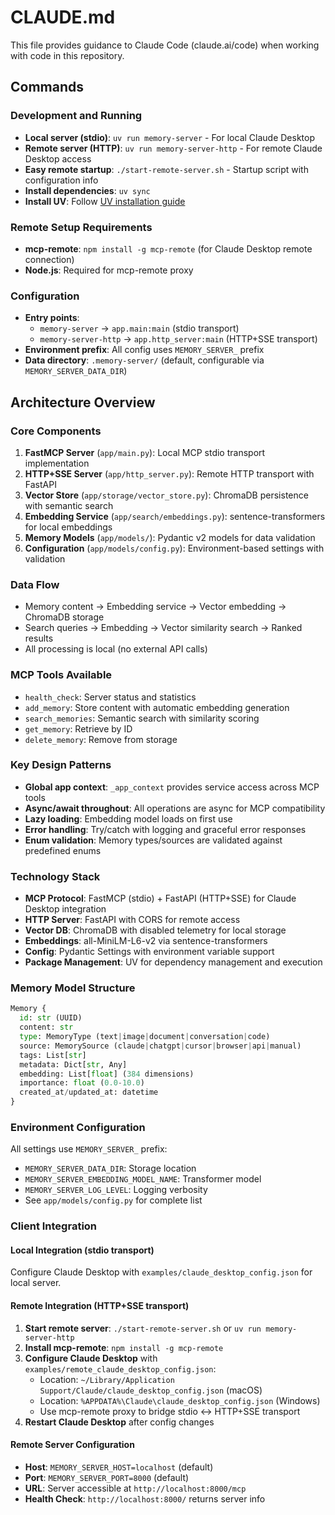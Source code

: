 # CLAUDE.md

This file provides guidance to Claude Code (claude.ai/code) when working with code in this repository.

## Commands

### Development and Running
- **Local server (stdio)**: `uv run memory-server` - For local Claude Desktop
- **Remote server (HTTP)**: `uv run memory-server-http` - For remote Claude Desktop access
- **Easy remote startup**: `./start-remote-server.sh` - Startup script with configuration info
- **Install dependencies**: `uv sync`
- **Install UV**: Follow [UV installation guide](https://docs.astral.sh/uv/getting-started/installation/)

### Remote Setup Requirements
- **mcp-remote**: `npm install -g mcp-remote` (for Claude Desktop remote connection)
- **Node.js**: Required for mcp-remote proxy

### Configuration
- **Entry points**: 
  - `memory-server` → `app.main:main` (stdio transport)
  - `memory-server-http` → `app.http_server:main` (HTTP+SSE transport)
- **Environment prefix**: All config uses `MEMORY_SERVER_` prefix
- **Data directory**: `.memory-server/` (default, configurable via `MEMORY_SERVER_DATA_DIR`)

## Architecture Overview

### Core Components
1. **FastMCP Server** (`app/main.py`): Local MCP stdio transport implementation
2. **HTTP+SSE Server** (`app/http_server.py`): Remote HTTP transport with FastAPI
3. **Vector Store** (`app/storage/vector_store.py`): ChromaDB persistence with semantic search
4. **Embedding Service** (`app/search/embeddings.py`): sentence-transformers for local embeddings
5. **Memory Models** (`app/models/`): Pydantic v2 models for data validation
6. **Configuration** (`app/models/config.py`): Environment-based settings with validation

### Data Flow
- Memory content → Embedding service → Vector embedding → ChromaDB storage
- Search queries → Embedding → Vector similarity search → Ranked results
- All processing is local (no external API calls)

### MCP Tools Available
- `health_check`: Server status and statistics
- `add_memory`: Store content with automatic embedding generation
- `search_memories`: Semantic search with similarity scoring
- `get_memory`: Retrieve by ID
- `delete_memory`: Remove from storage

### Key Design Patterns
- **Global app context**: `_app_context` provides service access across MCP tools
- **Async/await throughout**: All operations are async for MCP compatibility
- **Lazy loading**: Embedding model loads on first use
- **Error handling**: Try/catch with logging and graceful error responses
- **Enum validation**: Memory types/sources are validated against predefined enums

### Technology Stack
- **MCP Protocol**: FastMCP (stdio) + FastAPI (HTTP+SSE) for Claude Desktop integration
- **HTTP Server**: FastAPI with CORS for remote access
- **Vector DB**: ChromaDB with disabled telemetry for local storage
- **Embeddings**: all-MiniLM-L6-v2 via sentence-transformers
- **Config**: Pydantic Settings with environment variable support
- **Package Management**: UV for dependency management and execution

### Memory Model Structure
```python
Memory {
  id: str (UUID)
  content: str
  type: MemoryType (text|image|document|conversation|code)
  source: MemorySource (claude|chatgpt|cursor|browser|api|manual)  
  tags: List[str]
  metadata: Dict[str, Any]
  embedding: List[float] (384 dimensions)
  importance: float (0.0-10.0)
  created_at/updated_at: datetime
}
```

### Environment Configuration
All settings use `MEMORY_SERVER_` prefix:
- `MEMORY_SERVER_DATA_DIR`: Storage location
- `MEMORY_SERVER_EMBEDDING_MODEL_NAME`: Transformer model
- `MEMORY_SERVER_LOG_LEVEL`: Logging verbosity
- See `app/models/config.py` for complete list

### Client Integration

#### Local Integration (stdio transport)
Configure Claude Desktop with `examples/claude_desktop_config.json` for local server.

#### Remote Integration (HTTP+SSE transport)
1. **Start remote server**: `./start-remote-server.sh` or `uv run memory-server-http`
2. **Install mcp-remote**: `npm install -g mcp-remote`
3. **Configure Claude Desktop** with `examples/remote_claude_desktop_config.json`:
   - Location: `~/Library/Application Support/Claude/claude_desktop_config.json` (macOS)
   - Location: `%APPDATA%\Claude\claude_desktop_config.json` (Windows)
   - Use mcp-remote proxy to bridge stdio ↔ HTTP+SSE transport
4. **Restart Claude Desktop** after config changes

#### Remote Server Configuration
- **Host**: `MEMORY_SERVER_HOST=localhost` (default)
- **Port**: `MEMORY_SERVER_PORT=8000` (default)
- **URL**: Server accessible at `http://localhost:8000/mcp`
- **Health Check**: `http://localhost:8000/` returns server info